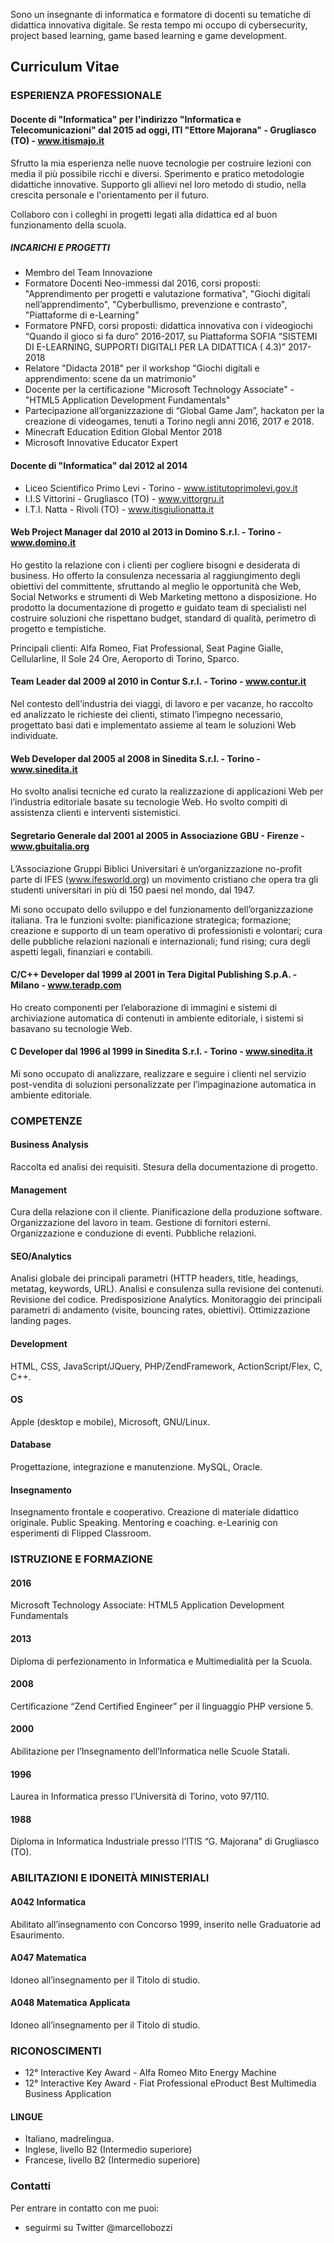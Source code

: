 Sono un insegnante di informatica e formatore di docenti su tematiche di didattica innovativa digitale. Se resta tempo mi occupo di cybersecurity, project based learning, game based learning e game development.

## Curriculum Vitae
### ESPERIENZA PROFESSIONALE
#### Docente di "Informatica" per l'indirizzo "Informatica e Telecomunicazioni" dal 2015 ad oggi, ITI "Ettore Majorana" - Grugliasco (TO) - www.itismajo.it
Sfrutto la mia esperienza nelle nuove tecnologie per costruire lezioni con media il più possibile ricchi e diversi. Sperimento e pratico metodologie didattiche innovative. Supporto gli allievi nel loro metodo di studio, nella crescita personale e l'orientamento per il futuro.

Collaboro con i colleghi in progetti legati alla didattica ed al buon funzionamento della scuola.

##### INCARICHI E PROGETTI
- Membro del Team Innovazione
- Formatore Docenti Neo-immessi dal 2016, corsi proposti: "Apprendimento per progetti e valutazione formativa", "Giochi digitali nell’apprendimento", "Cyberbullismo, prevenzione e contrasto", "Piattaforme di e-Learning"
- Formatore PNFD, corsi proposti: didattica innovativa con i videogiochi “Quando il gioco si fa duro” 2016-2017, su Piattaforma SOFIA “SISTEMI DI E-LEARNING, SUPPORTI DIGITALI PER LA DIDATTICA ( 4.3)” 2017-2018
- Relatore "Didacta 2018" per il workshop "Giochi digitali e apprendimento: scene da un matrimonio"
- Docente per la certificazione "Microsoft Technology Associate" - "HTML5 Application Development Fundamentals"
- Partecipazione all’organizzazione di “Global Game Jam”, hackaton per la creazione di videogames, tenuti a Torino negli anni 2016, 2017 e 2018.
- Minecraft Education Edition Global Mentor 2018
- Microsoft Innovative Educator Expert

#### Docente di "Informatica" dal 2012 al 2014
- Liceo Scientifico Primo Levi - Torino - www.istitutoprimolevi.gov.it
- I.I.S Vittorini - Grugliasco (TO) - www.vittorgru.it
- I.T.I. Natta - Rivoli (TO) - www.itisgiulionatta.it

#### Web Project Manager dal 2010 al 2013 in Domino S.r.l. - Torino - www.domino.it
Ho gestito la relazione con i clienti per cogliere bisogni e desiderata di business. Ho offerto la consulenza necessaria al raggiungimento degli obiettivi del committente, sfruttando al meglio le opportunità che Web, Social Networks e strumenti di Web Marketing mettono a disposizione. Ho prodotto la documentazione di progetto e guidato team di specialisti nel costruire soluzioni che rispettano budget, standard di qualità, perimetro di progetto e tempistiche.

Principali clienti: Alfa Romeo, Fiat Professional, Seat Pagine Gialle, Cellularline, Il Sole 24 Ore, Aeroporto di Torino, Sparco.

#### Team Leader dal 2009 al 2010 in Contur S.r.l. - Torino - www.contur.it
Nel contesto dell’industria dei viaggi, di lavoro e per vacanze, ho raccolto ed analizzato le richieste dei clienti, stimato l’impegno necessario, progettato basi dati e implementato assieme al team le soluzioni Web individuate.

#### Web Developer dal 2005 al 2008 in Sinedita S.r.l. - Torino - www.sinedita.it
Ho svolto analisi tecniche ed curato la realizzazione di applicazioni Web per l’industria editoriale basate su tecnologie Web. Ho svolto compiti di assistenza clienti e interventi sistemistici.

#### Segretario Generale dal 2001 al 2005 in Associazione GBU - Firenze - www.gbuitalia.org
L’Associazione Gruppi Biblici Universitari è un’organizzazione no-profit parte di IFES (www.ifesworld.org) un movimento cristiano che opera tra gli studenti universitari in più di 150 paesi nel mondo, dal 1947.

Mi sono occupato dello sviluppo e del funzionamento dell’organizzazione italiana. Tra le funzioni svolte: pianificazione strategica; formazione; creazione e supporto di un team operativo di professionisti e volontari; cura delle pubbliche relazioni nazionali e internazionali; fund rising; cura degli aspetti legali, finanziari e contabili.

#### C/C++ Developer dal 1999 al 2001 in Tera Digital Publishing S.p.A. - Milano - www.teradp.com
Ho creato componenti per l’elaborazione di immagini e sistemi di archiviazione automatica di contenuti in ambiente editoriale, i sistemi si basavano su tecnologie Web.

#### C Developer dal 1996 al 1999 in Sinedita S.r.l. - Torino - www.sinedita.it
Mi sono occupato di analizzare, realizzare e seguire i clienti nel servizio post-vendita di soluzioni personalizzate per l’impaginazione automatica in ambiente editoriale.

### COMPETENZE
#### Business Analysis
Raccolta ed analisi dei requisiti. Stesura della documentazione di progetto.

#### Management
Cura della relazione con il cliente. Pianificazione della produzione software. Organizzazione del lavoro in team. Gestione di fornitori esterni. Organizzazione e conduzione di eventi. Pubbliche relazioni.

#### SEO/Analytics
Analisi globale dei principali parametri (HTTP headers, title, headings, metatag, keywords, URL). Analisi e consulenza sulla revisione dei contenuti. Revisione del codice. Predisposizione Analytics. Monitoraggio dei principali parametri di andamento (visite, bouncing rates, obiettivi). Ottimizzazione landing pages.

#### Development
HTML, CSS, JavaScript/JQuery, PHP/ZendFramework, ActionScript/Flex, C, C++.

#### OS
Apple (desktop e mobile), Microsoft, GNU/Linux.

#### Database
Progettazione, integrazione e manutenzione. MySQL, Oracle.

#### Insegnamento
Insegnamento frontale e cooperativo. Creazione di materiale didattico originale. Public Speaking. Mentoring e coaching. e-Learinig con esperimenti di Flipped Classroom.

### ISTRUZIONE E FORMAZIONE
#### 2016
Microsoft Technology Associate: HTML5 Application Development Fundamentals

#### 2013
Diploma di perfezionamento in Informatica e Multimedialità per la Scuola.

#### 2008
Certificazione “Zend Certified Engineer” per il linguaggio PHP versione 5.

#### 2000
Abilitazione per l’Insegnamento dell’Informatica nelle Scuole Statali.

#### 1996
Laurea in Informatica presso l’Università di Torino, voto 97/110.

#### 1988
Diploma in Informatica Industriale presso l’ITIS “G. Majorana” di Grugliasco (TO).

### ABILITAZIONI E IDONEITÀ MINISTERIALI
#### A042 Informatica
Abilitato all’insegnamento con Concorso 1999, inserito nelle Graduatorie ad Esaurimento.

#### A047 Matematica
Idoneo all’insegnamento per il Titolo di studio.

#### A048 Matematica Applicata
Idoneo all’insegnamento per il Titolo di studio.

### RICONOSCIMENTI
- 12° Interactive Key Award - Alfa Romeo Mito Energy Machine
- 12° Interactive Key Award - Fiat Professional eProduct Best Multimedia Business Application

#### LINGUE
- Italiano, madrelingua.
- Inglese, livello B2 (Intermedio superiore)
- Francese, livello B2 (Intermedio superiore)

### Contatti
Per entrare in contatto con me puoi:
- seguirmi su Twitter @marcellobozzi
